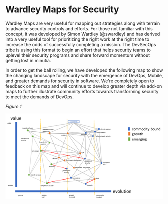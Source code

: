 # Wardley Maps for Security

Wardley Maps are very useful for mapping out strategies along with terrain to advance security controls and efforts.  For those not familiar with this concept, it was developed by Simon Wardley (@swardley) and has derived into a very useful tool for prioritizing the right work at the right time to increase the odds of successfully completing a mission.   The DevSecOps tribe is using this format to begin an effort that helps security teams to uplevel their security programs and share forward momentum without getting lost in minutia.

In order to get the ball rolling, we have developed the following map to show the changing landscape for security with the emergence of DevOps, Mobile, and greater demands for security in software.  We're completely open to feedback on this map and will continue to develop greater depth via add-on maps to further illustrate community efforts towards transforming security to meet the demands of DevOps. 

*Figure 1*

![Wardley Map for DevSecOps](wardley-devsecops-1.0.png)
